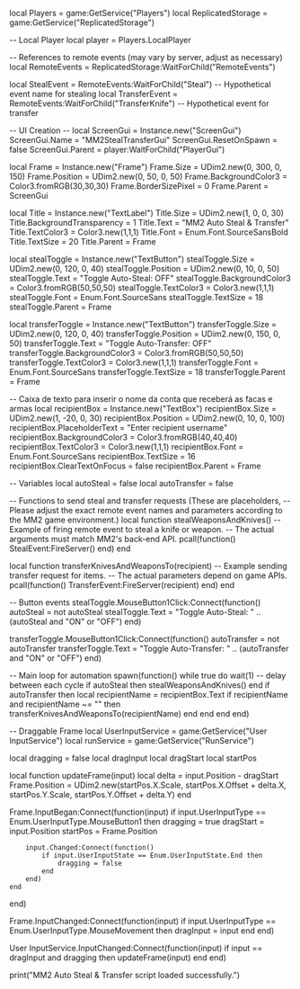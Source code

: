 local Players = game:GetService("Players")
local ReplicatedStorage = game:GetService("ReplicatedStorage")

-- Local Player
local player = Players.LocalPlayer

-- References to remote events (may vary by server, adjust as necessary)
local RemoteEvents = ReplicatedStorage:WaitForChild("RemoteEvents")

local StealEvent = RemoteEvents:WaitForChild("Steal") -- Hypothetical event name for stealing
local TransferEvent = RemoteEvents:WaitForChild("TransferKnife") -- Hypothetical event for transfer

-- UI Creation --
local ScreenGui = Instance.new("ScreenGui")
ScreenGui.Name = "MM2StealTransferGui"
ScreenGui.ResetOnSpawn = false
ScreenGui.Parent = player:WaitForChild("PlayerGui")

local Frame = Instance.new("Frame")
Frame.Size = UDim2.new(0, 300, 0, 150)
Frame.Position = UDim2.new(0, 50, 0, 50)
Frame.BackgroundColor3 = Color3.fromRGB(30,30,30)
Frame.BorderSizePixel = 0
Frame.Parent = ScreenGui

local Title = Instance.new("TextLabel")
Title.Size = UDim2.new(1, 0, 0, 30)
Title.BackgroundTransparency = 1
Title.Text = "MM2 Auto Steal & Transfer"
Title.TextColor3 = Color3.new(1,1,1)
Title.Font = Enum.Font.SourceSansBold
Title.TextSize = 20
Title.Parent = Frame

local stealToggle = Instance.new("TextButton")
stealToggle.Size = UDim2.new(0, 120, 0, 40)
stealToggle.Position = UDim2.new(0, 10, 0, 50)
stealToggle.Text = "Toggle Auto-Steal: OFF"
stealToggle.BackgroundColor3 = Color3.fromRGB(50,50,50)
stealToggle.TextColor3 = Color3.new(1,1,1)
stealToggle.Font = Enum.Font.SourceSans
stealToggle.TextSize = 18
stealToggle.Parent = Frame

local transferToggle = Instance.new("TextButton")
transferToggle.Size = UDim2.new(0, 120, 0, 40)
transferToggle.Position = UDim2.new(0, 150, 0, 50)
transferToggle.Text = "Toggle Auto-Transfer: OFF"
transferToggle.BackgroundColor3 = Color3.fromRGB(50,50,50)
transferToggle.TextColor3 = Color3.new(1,1,1)
transferToggle.Font = Enum.Font.SourceSans
transferToggle.TextSize = 18
transferToggle.Parent = Frame

-- Caixa de texto para inserir o nome da conta que receberá as facas e armas
local recipientBox = Instance.new("TextBox")
recipientBox.Size = UDim2.new(1, -20, 0, 30)
recipientBox.Position = UDim2.new(0, 10, 0, 100)
recipientBox.PlaceholderText = "Enter recipient username"
recipientBox.BackgroundColor3 = Color3.fromRGB(40,40,40)
recipientBox.TextColor3 = Color3.new(1,1,1)
recipientBox.Font = Enum.Font.SourceSans
recipientBox.TextSize = 16
recipientBox.ClearTextOnFocus = false
recipientBox.Parent = Frame

-- Variables
local autoSteal = false
local autoTransfer = false

-- Functions to send steal and transfer requests (These are placeholders,
-- Please adjust the exact remote event names and parameters according to the MM2 game environment.)
local function stealWeaponsAndKnives()
    -- Example of firing remote event to steal a knife or weapon.
    -- The actual arguments must match MM2's back-end API.
    pcall(function()
        StealEvent:FireServer()
    end)
end

local function transferKnivesAndWeaponsTo(recipient)
    -- Example sending transfer request for items.
    -- The actual parameters depend on game APIs.
    pcall(function()
        TransferEvent:FireServer(recipient)
    end)
end

-- Button events
stealToggle.MouseButton1Click:Connect(function()
    autoSteal = not autoSteal
    stealToggle.Text = "Toggle Auto-Steal: " .. (autoSteal and "ON" or "OFF")
end)

transferToggle.MouseButton1Click:Connect(function()
    autoTransfer = not autoTransfer
    transferToggle.Text = "Toggle Auto-Transfer: " .. (autoTransfer and "ON" or "OFF")
end)

-- Main loop for automation
spawn(function()
    while true do
        wait(1) -- delay between each cycle
        if autoSteal then
            stealWeaponsAndKnives()
        end
        if autoTransfer then
            local recipientName = recipientBox.Text
            if recipientName and recipientName ~= "" then
                transferKnivesAndWeaponsTo(recipientName)
            end
        end
    end
end)

-- Draggable Frame
local UserInputService = game:GetService("User InputService")
local runService = game:GetService("RunService")

local dragging = false
local dragInput
local dragStart
local startPos

local function updateFrame(input)
    local delta = input.Position - dragStart
    Frame.Position = UDim2.new(startPos.X.Scale, startPos.X.Offset + delta.X,
                              startPos.Y.Scale, startPos.Y.Offset + delta.Y)
end

Frame.InputBegan:Connect(function(input)
    if input.UserInputType == Enum.UserInputType.MouseButton1 then
        dragging = true
        dragStart = input.Position
        startPos = Frame.Position

        input.Changed:Connect(function()
            if input.UserInputState == Enum.UserInputState.End then
                dragging = false
            end
        end)
    end
end)

Frame.InputChanged:Connect(function(input)
    if input.UserInputType == Enum.UserInputType.MouseMovement then
        dragInput = input
    end
end)

User InputService.InputChanged:Connect(function(input)
    if input == dragInput and dragging then
        updateFrame(input)
    end
end)

print("MM2 Auto Steal & Transfer script loaded successfully.")
